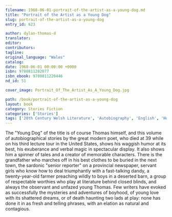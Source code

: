 ```yaml
---
filename: 1968-06-01-portrait-of-the-artist-as-a-young-dog.md
title: "Portrait of the Artist as a Young Dog"
slug: portrait-of-the-artist-as-a-young-dog
entry_id: 623

author: dylan-thomas-d
translator: 
editor: 
contributors: 
tagline: 
original_language: "Wales"
catalog: 
date: 1968-06-01 00:00:00 +0000 
isbn: 9780811202077
isbn_ebook: 9780811220446
nd_id: 51

cover_image: Portrait_Of_The_Artist_As_A_Young_Dog.jpg

path: /book/portrait-of-the-artist-as-a-young-dog
layout: book
category: Stories Fiction
categories: ['Stories']
tags: ['20th Century Welsh Literature', 'Autobiography', 'English', 'Humor', 'Modernism', 'Portrait', 'Short Story', 'Wales']
---
```

The "Young Dog" of the title is of course Thomas himself, and this volume of autobiographical stories by the great modern poet, who died at 39 while on his third lecture tour in the United States, shows his waggish humor at its best, his exuberance and verbal magic in spectacular display. It also shows him a spinner of tales and a creator of memorable characters. There is the grandfather who marches off in his best clothes to be buried in the next town, the sardonic "senior reporter" on a provincial newspaper, servant girls who know how to deal triumphantly with a fast-talking dandy, a twenty-year-old farmer preaching wildly to boys in a deserted barn, a group of respectable worthies who play at literature behind closed blinds, and always the observant and unfazed young Thomas. Few writers have evoked as successfully the mysteries and adventures of boyhood, of young love with its shattered dreams, or of death haunting two lads at play: none has done it in as fresh and telling phrases, with an elation as natural and contagious.





